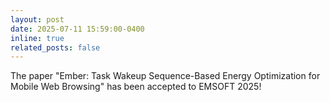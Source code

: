 ```yaml
---
layout: post
date: 2025-07-11 15:59:00-0400
inline: true
related_posts: false
---
```


The paper "Ember: Task Wakeup Sequence-Based Energy Optimization for Mobile Web Browsing" has been accepted to EMSOFT 2025!